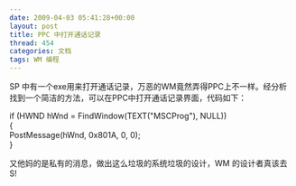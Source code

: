 ```yaml
---
date: 2009-04-03 05:41:28+00:00
layout: post
title: PPC 中打开通话记录
thread: 454
categories: 文档
tags: WM 编程
---
```


SP 中有一个exe用来打开通话记录，万恶的WM竟然弄得PPC上不一样。经分析找到一个简洁的方法，可以在PPC中打开通话记录界面，代码如下：  
  
  
if (HWND hWnd = FindWindow(TEXT("MSCProg"), NULL))  
{  
 PostMessage(hWnd, 0x801A, 0, 0);  
}  
  
<!-- more -->  
  
又他妈的是私有的消息，做出这么垃圾的系统垃圾的设计，WM 的设计者真该去S!
